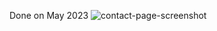 Done on May 2023
![contact-page-screenshot](https://github.com/dhonaobina/contact-page-template/assets/113093370/5c22fe7e-c149-4bf1-ae58-e328052456d1)
